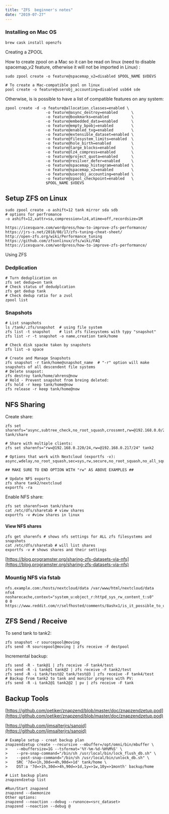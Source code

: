 ```yaml
---
title: "ZFS  beginner's notes"
date: "2019-07-27"
---
```


### Installing on Mac OS

```
brew cask install openzfs
```

Creating a ZPOOL

How to create zpool on a Mac so it can be read on linux (need to disable spacemap\_v2 feature, otherwise it will not be imported in Linux) :

```
sudo zpool create -o feature@spacemap_v2=disabled $POOL_NAME $VDEVS
```

```
# To create a Mac-compatible pool on linux
pool create -o feature@userobj_accounting=disabled usb64 sde
```

Otherwise, is is possible to have a list of compatible features on any system:

```
zpool create -d -o feature@allocation_classes=enabled \
                  -o feature@async_destroy=enabled      \
                  -o feature@bookmarks=enabled          \
                  -o feature@embedded_data=enabled      \
                  -o feature@empty_bpobj=enabled        \
                  -o feature@enabled_txg=enabled        \
                  -o feature@extensible_dataset=enabled \
                  -o feature@filesystem_limits=enabled  \
                  -o feature@hole_birth=enabled         \
                  -o feature@large_blocks=enabled       \
                  -o feature@lz4_compress=enabled       \
                  -o feature@project_quota=enabled      \
                  -o feature@resilver_defer=enabled     \
                  -o feature@spacemap_histogram=enabled \
                  -o feature@spacemap_v2=enabled        \
                  -o feature@userobj_accounting=enabled \
                  -o feature@zpool_checkpoint=enabled   \
                  $POOL_NAME $VDEVS
```

## Setup ZFS on Linux

```
sudo zpool create -o ashift=12 tank mirror sda sdb
# options for perfromance
-o ashift=12,xattr=sa,compression=lz4,atime=off,recordsize=1M

https://icesquare.com/wordpress/how-to-improve-zfs-performance/
https://jrs-s.net/2018/08/17/zfs-tuning-cheat-sheet/
http://open-zfs.org/wiki/Performance_tuning
https://github.com/zfsonlinux/zfs/wiki/FAQ
https://icesquare.com/wordpress/how-to-improve-zfs-performance/
```

Using ZFS

### Dedplication

```
# Turn deduplication on
zfs set dedup=on tank
# Check status of dedudplcation
zfs get dedup tank
# Check dedup ratio for a zvol
zpool list
```

### Snapshots

```
# List snapshots
ls /tank/.zfs/snapshot  # using file system
zfs list -t snapshot    # list zfs filesystems with typy "snapshot"
zfs list -r -t snapshot -o name,creation tank/home

# Check disk spacke taken by snapshots
zfs list -o space

# Create and Manage Snapshots
zfs snapshot -r tank/home@snapshot_name  # "-r" option will make snapshots of all descendent file systems
# Delete snapsot:
zfs destroy tank/home/ahrens@now
# Hold - Prevent snapshot from breing deleted:
zfs hold -r keep tank/home@now
zfs release -r keep tank/home@now

```

## NFS Sharing

Create share:

```
zfs set sharenfs="async,subtree_check,no_root_squash,crossmnt,rw=@192.168.0.0/24" tank/share

# Share with multiple clients:
zfs set sharenfs="rw=@192.168.0.220/24,rw=@192.168.0.217/24" tank2

# Options that work with Nextcloud (exportfs -v): async,wdelay,no_root_squash,sec=sys,rw,secure,no_root_squash,no_all_squash,rw

## MAKE SURE TO END OPTION WITH "rw" AS ABOVE EXAMPLES ##

# Update NFS exports
zfs share tank2/nextcloud
exportfs -ra
```

Enable NFS share:

```
zfs set sharenfs=on tank/share
cat /etc/dfs/sharetab # view shares
exportfs -v #view shares in linux
```

#### View NFS shares

```
zfs get sharenfs # shows nfs settings for ALL zfs filesystems and snapshots
cat /etc/dfs/sharetab # will list shares
exportfs -v # shows shares and their settings

```

[https://blog.programster.org/sharing-zfs-datasets-via-nfs](https://blog.programster.org/sharing-zfs-datasets-via-nfs)

### Mountig NFS via fstab

```
nfs.example.com:/hosts/nextcloud/data /var/www/html/nextcloud/data  nfs4    nosharecache,context="system_u:object_r:httpd_sys_rw_content_t:s0"      0 0
https://www.reddit.com/r/selfhosted/comments/8ashx1/is_it_possible_to_use_an_nfs_share_as_the_main/
```

## ZFS Send / Receive

To send tank to tank2:

```
zfs snapshot -r sourcepool@moving
zfs send -R sourcepool@moving | zfs receive -F destpool
```

Incremental backup:

```
zfs send -R - tank@1 | zfs receive -F tank4/test
zfs send -R -i tank@1 tank@2 | zfs receive -F tank2/test
zfs send -R -i tank/test@2 tank/test@3 | zfs receive -F tank4/test
# Backup from tank2 to tank and monitor progress with PV:
zfs send -R -i tank2@1 tank2@2 | pv | zfs receive -F tank
```

## Backup Tools

[https://github.com/oetiker/znapzend/blob/master/doc/znapzendzetup.pod](https://github.com/oetiker/znapzend/blob/master/doc/znapzendzetup.pod)

[https://github.com/jimsalterjrs/sanoid](https://github.com/jimsalterjrs/sanoid)

```
# Example setup - creat backup plan
znapzendzetup create --recursive --mbuffer=/opt/omni/bin/mbuffer \
>    --mbuffersize=1G --tsformat='%Y-%m-%d-%H%M%S' \
>    --pre-snap-command="/bin/sh /usr/local/bin/lock_flush_db.sh" \
>    --post-snap-command="/bin/sh /usr/local/bin/unlock_db.sh" \
>    SRC '7d=>1h,30d=>4h,90d=>1d' tank/home \
>    DST:a '7d=>1h,30d=>4h,90d=>1d,1y=>1w,10y=>1month' backup/home

# List backup plans
znapzendzetup list

#Run/Start znapzend
znapzend --daemonize
Other options:
znapzend --noaction --debug --runonce=<src_dataset>
znapzend --noaction --debug @
```
